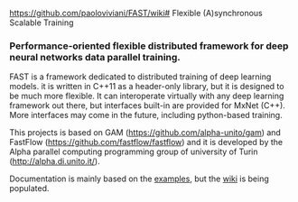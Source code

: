 https://github.com/paoloviviani/FAST/wiki# Flexible (A)synchronous Scalable Training

### Performance-oriented flexible distributed framework for deep neural networks data parallel training.

FAST is a framework dedicated to distributed training of deep learning models. it is written in C++11 as a header-only library, but it is designed to be much more flexible.
It can interoperate virtually with any deep learning framework out there, but interfaces built-in are provided for MxNet (C++). More interfaces may come in the future, including python-based training.

This projects is based on GAM (https://github.com/alpha-unito/gam) and FastFlow (https://github.com/fastflow/fastflow) and it is developed by the Alpha parallel computing programming group of university of Turin (http://alpha.di.unito.it/).

Documentation is mainly based on the [examples](./examples), but the [wiki](https://github.com/paoloviviani/FAST/wiki) is being populated.
